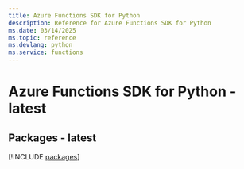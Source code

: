 ```yaml
---
title: Azure Functions SDK for Python
description: Reference for Azure Functions SDK for Python
ms.date: 03/14/2025
ms.topic: reference
ms.devlang: python
ms.service: functions
---
```

# Azure Functions SDK for Python - latest
## Packages - latest
[!INCLUDE [packages](functions-index.md)]